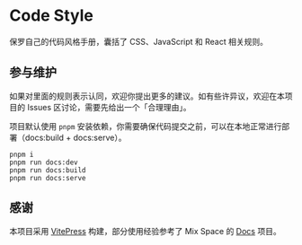 # Code Style

保罗自己的代码风格手册，囊括了 CSS、JavaScript 和 React 相关规则。

## 参与维护

如果对里面的规则表示认同，欢迎你提出更多的建议。如有些许异议，欢迎在本项目的 Issues 区讨论，需要先给出一个「合理理由」。

项目默认使用 `pnpm` 安装依赖，你需要确保代码提交之前，可以在本地正常进行部署（docs:build + docs:serve）。

```
pnpm i
pnpm run docs:dev
pnpm run docs:build
pnpm run docs:serve
```

## 感谢

本项目采用 [VitePress](https://github.com/vuejs/vitepress) 构建，部分使用经验参考了 Mix Space 的 [Docs](https://github.com/mx-space/docs) 项目。
